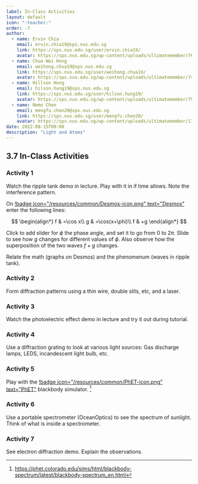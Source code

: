 ```yaml
---
label: In-Class Activities
layout: default
icon: ":teacher:"
order: -7
author:
  - name: Ervin Chia
    email: ervin.chia19@sps.nus.edu.sg
    link: https://sps.nus.edu.sg/user/ervin.chia19/
    avatar: https://sps.nus.edu.sg/wp-content/uploads/ultimatemember/76/profile_photo-190x190.jpg?1660521922
  - name: Chua Wei Hong
    email: weihong.chua19@sps.nus.edu.sg
    link: https://sps.nus.edu.sg/user/weihong.chua19/
    avatar: https://sps.nus.edu.sg/wp-content/uploads/ultimatemember/74/profile_photo-190x190.jpg?1660522020
  - name: Hillson Hung
    email: hilson.hung19@sps.nus.edu.sg
    link: https://sps.nus.edu.sg/user/hilson.hung19/
    avatar: https://sps.nus.edu.sg/wp-content/uploads/ultimatemember/79/profile_photo-190x190.jpg?1660522020
  - name: Nemo Chen
    email: mengfu.chen20@sps.nus.edu.sg
    link: https://sps.nus.edu.sg/user/mengfu.chen20/
    avatar: https://sps.nus.edu.sg/wp-content/uploads/ultimatemember/172/profile_photo-190x190.jpg?1660521984
date: 2022-08-15T00:00
description: "Light and Atoms"
---
```


## 3.7 In-Class Activities

### Activity 1

Watch the ripple tank demo in lecture. Play with it in if time allows.
Note the interference pattern. 

On [!badge icon="/resources/common/Desmos-icon.png" text="Desmos"](https://www.desmos.com/calculator) enter the following lines:

$$
\begin{align*}
f & =\cos x\\
g & =\cos(x+\phi)\\
f & +g
\end{align*}
$$

Click to add slider for $\phi$ the phase angle, and set it to go
from 0 to $2\pi$. Slide to see how $g$ changes for different values
of $\phi$. Also observe how the superposition of the two waves $f+g$
changes.

Relate the math (graphs on Desmos) and the phenomenum (waves in ripple
tank).

### Activity 2

Form diffraction patterns using a thin wire, double slits, etc, and
a laser.

### Activity 3

Watch the photoelectric effect demo in lecture and try it out during
tutorial.

### Activity 4

Use a diffraction grating to look at various light sources: Gas discharge
lamps, LEDS, incandescent light bulb, etc.

### Activity 5

Play with the [!badge icon="/resources/common/PhET-icon.png" text="PhET"](https://phet.colorado.edu/sims/html/blackbody-spectrum/latest/blackbody-spectrum_en.html) blackbody simulator. [^1]

[^1]: https://phet.colorado.edu/sims/html/blackbody-spectrum/latest/blackbody-spectrum_en.html

### Activity 6

Use a portable spectrometer (OceanOptics) to see the spectrum of sunlight.
Think of what is inside a spectrometer.

### Activity 7

See electron diffraction demo. Explain the observations. 
